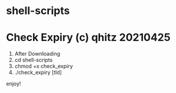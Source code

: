 # shell-scripts
# Check Expiry (c) qhitz 20210425

1. After Downloading
2. cd shell-scripts
3. chmod +x check_expiry
4. ./check_expiry [tld]

enjoy!


